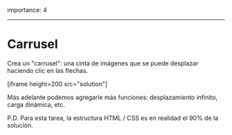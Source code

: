 importance: 4

---

# Carrusel

Crea un "carrusel": una cinta de imágenes que se puede desplazar haciendo clic en las flechas.

[iframe height=200 src="solution"]

Más adelante podemos agregarle más funciones: desplazamiento infinito, carga dinámica, etc.

P.D. Para esta tarea, la estructura HTML / CSS es en realidad el 90% de la solución.
